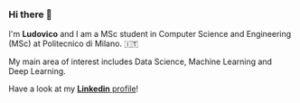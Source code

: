 ### Hi there 👋

I'm **Ludovico** and I am a MSc student in Computer Science and Engineering (MSc) at Politecnico di Milano. :it:

My main area of interest includes Data Science, Machine Learning and Deep Learning.


Have a look at my [**Linkedin** profile](https://www.linkedin.com/in/ludovico-righi-18b886167/)! 




<!--
**LudovicoRighi/LudovicoRighi** is a ✨ _special_ ✨ repository because its `README.md` (this file) appears on your GitHub profile.

Here are some ideas to get you started:

- 🔭 I’m currently working on ...
- 🌱 I’m currently learning ...
- 👯 I’m looking to collaborate on ...
- 🤔 I’m looking for help with ...
- 💬 Ask me about ...
- 📫 How to reach me: ...
- 😄 Pronouns: ...
- ⚡ Fun fact: ...
-->
